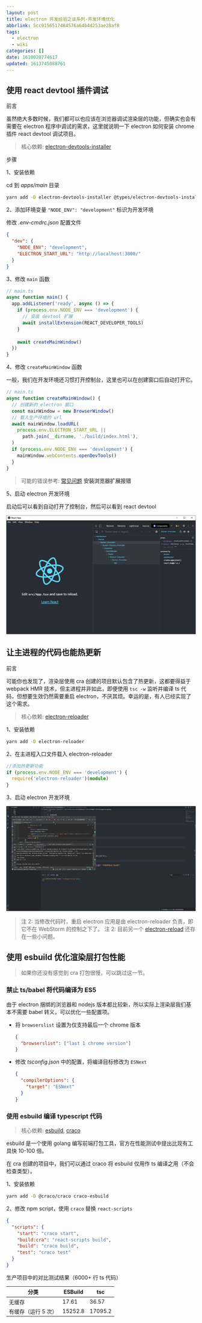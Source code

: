 ```yaml
---
layout: post
title: electron 开发经验之谈系列-开发环境优化
abbrlink: 5cc9156517484576a64b4d253ae28af8
tags:
  - electron
  - wiki
categories: []
date: 1610020774617
updated: 1613745088761
---
```


## 使用 react devtool 插件调试

<!-- TODO 需要将这两个函数抽离成静态工具类 -->

前言

虽然绝大多数时候，我们都可以也应该在浏览器调试渲染层的功能，但确实也会有需要在 electron 程序中调试的需求，这里就说明一下 electron 如何安装 chrome 插件 react devtool 调试项目。

> 核心依赖: [electron-devtools-installer](https://www.npmjs.com/package/electron-devtools-installer)

步骤

1、安装依赖

cd 到 *apps/main* 目录

```sh
yarn add -D electron-devtools-installer @types/electron-devtools-installer
```

2、添加环境变量 `"NODE_ENV": "development"` 标识为开发环境

修改 *.env-cmdrc.json* 配置文件

```json
{
  "dev": {
    "NODE_ENV": "development",
    "ELECTRON_START_URL": "http://localhost:3000/"
  }
}
```

3、修改 `main` 函数

```ts
// main.ts
async function main() {
  app.addListener('ready', async () => {
    if (process.env.NODE_ENV === 'development') {
      // 安装 devtool 扩展
      await installExtension(REACT_DEVELOPER_TOOLS)
    }

    await createMainWindow()
  })
}
```

4、修改 `createMainWindow` 函数

一般，我们在开发环境还习惯打开控制台，这里也可以在创建窗口后自动打开它。

```ts
// main.ts
async function createMainWindow() {
  // 创建新的 electron 窗口
  const mainWindow = new BrowserWindow()
  // 载入生产环境的 url
  await mainWindow.loadURL(
    process.env.ELECTRON_START_URL ||
      path.join(__dirname, './build/index.html'),
  )
  if (process.env.NODE_ENV === 'development') {
    mainWindow.webContents.openDevTools()
  }
}
```

> 可能的错误参考: [常见问题](/p/c68829779f5449d0afe0e67806dc7fc1) **安装浏览器扩展报错**

5、启动 electron 开发环境

启动后可以看到自动打开了控制台，然后可以看到 react devtool

![实际效果](/resources/4bdfd0cdf55c4e098b1f5b3a92fb7947.png)

## 让主进程的代码也能热更新

前言

可能你也发现了，渲染层使用 cra 创建的项目默认包含了热更新，这都要得益于 webpack HMR 技术，但主进程并非如此，即便使用 `tsc -w` 监听并编译 ts 代码，但想要生效仍然需要重启 electron，不厌其烦。幸运的是，有人已经实现了这个需求。

> 核心依赖: [electron-reloader](https://www.npmjs.com/package/electron-reloader)

1、安装依赖

```sh
yarn add -D electron-reloader
```

2、在主进程入口文件载入 electron-reloader

```ts
//添加热更新功能
if (process.env.NODE_ENV === 'development') {
  require('electron-reloader')(module)
}
```

3、启动 electron 开发环境

![效果](/resources/d2a07efc8ff24354b49289c2d4210b79.gif)

> 注 2: 当修改代码时，重启 electron 应用是由 electron-reloader 负责，即它不在 WebStorm 的控制之下了。
> 注 2: 目前另一个 [electron-reload](https://www.npmjs.com/package/electron-reload) 还存在一些小问题。

## 使用 esbuild 优化渲染层打包性能

> 如果你还没有感觉到 cra 打包很慢，可以跳过这一节。

### 禁止 ts/babel 将代码编译为 ES5

由于 electron 捆绑的浏览器和 nodejs 版本都比较新，所以实际上渲染层我们基本不需要 babel 转义，可以优化一些配置项。

- 将 `browserslist` 设置为仅支持最后一个 chrome 版本

  ```json
  {
    "browserslist": ["last 1 chrome version"]
  }
  ```

- 修改 *tsconfig.json* 中的配置，将编译目标修改为 `ESNext`

  ```json
  {
    "compilerOptions": {
      "target": "ESNext"
    }
  }
  ```

### 使用 esbuild 编译 typescript 代码

> 核心依赖: [esbuild](https://github.com/evanw/esbuild), [craco](https://github.com/gsoft-inc/craco)

esbuild 是一个使用 golang 编写前端打包工具，官方在性能测试中提出比现有工具快 10-100 倍。

在 cra 创建的项目中，我们可以通过 craco 将 esbuild 仅用作 ts 编译之用（不会检查类型）。

1、安装依赖

```sh
yarn add -D @craco/craco craco-esbuild
```

2、修改 npm script，使用 `craco` 替换 `react-scripts`

```json
{
  "scripts": {
    "start": "craco start",
    "build:cra": "react-scripts build",
    "build": "craco build",
    "test": "craco test"
  }
}
```

生产项目中的对比测试结果（6000+ 行 ts 代码）

| 分类          | ESBuild | tsc     |
| ----------- | ------- | ------- |
| 无缓存         | 17.61   | 36.57   |
| 有缓存（运行 5 次） | 15252.8 | 17095.2 |
